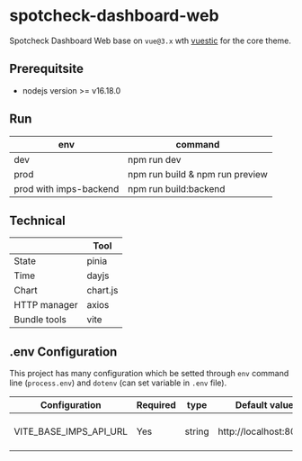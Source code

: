# spotcheck-dashboard-web
Spotcheck Dashboard Web base on `vue@3.x` wth [vuestic](https://vuestic.epicmax.co/admin/dashboard) for the core theme.

## Prerequitsite
- nodejs version >= v16.18.0

## Run
| env                    | command                          |
|------------------------|----------------------------------|
| dev                    | npm run dev                      |
| prod                   | npm run build & npm run preview  |
| prod with imps-backend | npm run build:backend            |

## Technical
|              | Tool      |
|--------------|-----------|
| State        | pinia     |
| Time         | dayjs     |
| Chart        | chart.js  |
| HTTP manager | axios     |
| Bundle tools | vite      |


## .env Configuration
This project has many configuration which be setted through `env` command line (`process.env`) and `dotenv` (can set variable in `.env` file).

|Configuration|Required| type   | Default value | Description                  |
|-------------|--------|--------|---------------|------------------------------|
|VITE_BASE_IMPS_API_URL|Yes| string | http://localhost:8080/  | The API Endpoint of IMPS API |

